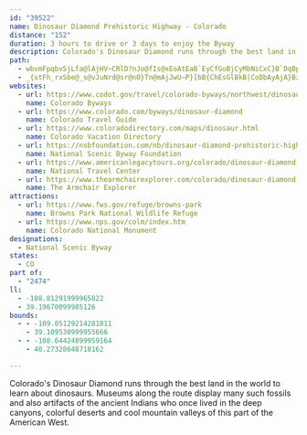```yaml
---
id: "39522"
name: Dinosaur Diamond Prehistoric Highway - Colorado
distance: "152"
duration: 3 hours to drive or 3 days to enjoy the Byway
description: Colorado's Dinosaur Diamond runs through the best land in the world to learn about dinosaurs. Museums along the route display many such fossils and also artifacts of the ancient Indians who once lived in the deep canyons, colorful deserts and cool mountain valleys of this part of the American West.
path:
  - wbvmFpqbvSjLfa@lAjHV~CRlD?nJo@fIs@xEoAtEaB`EyCfGuBjCyMbNiCxC}B`DqBpD}AfDyJ|[eCtH}AfEsB`FiDxG}C`FsD`FuJrKkOvLsA|@sCdCcClCiAlBsCzFsXtq@oeAvgCgFbNuS`g@_HdQaHbPyC|H}E`S{AbIcGnb@kBtLsEl]uLfy@gErf@}Gd{@iCbSwDhSmC`LqBzGeGvP}FrM}D`IaHbLiIxKsNnQeAjB{DtIgBnF{@xDeAfHc@fFq@xMWnDm@pCk@tDSpBQ~CKl@_CUkASkBWgBOo`AM_[^uCEiC~Eyq@`kAoAtC_A`D__@tiBeA|D}EfMuE`KgLzTyMvSyY~e@rC`DdA~AvDdDtBtAfBx@fDdApLzBjG|AoDnQaAvEADiIjb@eIjZg\viAyB|FsBxEwCxE{SjXqDdE_DzEcCfFaBpFqA|HSdGNnI`ApG`AzEpJd[|DzOzEnXdGf_@rPx`A|BzOfCzYnDtg@|@|P~@xFx@xChBnFlEjGlDrDl`@x^vC~CvC|E|AvDnBrHb@tBrIli@xAlHx@jDbBzE|EnJzMnQfFzHjGhMnCfHn\nv@|Nx^`CvIrBhLtA`MfFdbAr@fHt@tEfJdh@f@nEFbDAnES~DYxB{@zEi\diAmCtL
  - _{xtFh_rxSbe@_s@vJuNrd@sr@nO}Tn@mAjJwU~P}[bB{ChEsGlBkB|CoDbAyAjA}BzJqXzAsGxA\RDnAVrGhApGjA`El@Z@NCJ?PCXEJA\IhCs@@?HCtHyBpA[`Ci@lC}@rDeAn@SlHuB~FeB|G_C|AgAlBsBhCqDxBuDpAgB`D_DlAy@dXyKnJgEfDaAlGw@jJi@|EeAp^mQbCg@xAMhBCvBVhCr@nLlFhC~AfKpL|AvA~@p@hBx@lC`AhY~GhMfDlDrAbYbO`DvAjI|BpLPzPa@tFXhDl@lGj@|Bc@nDoCvFyFfD_ClCyAzCm@hYsCbCeA~B{AhBeBrBaCnBkD~BaGjHiOpZyq@hBiG~Oas@|ByGfCoEhAkAxBmB`QoMfFuFtN}V|FyKr@_DJaAFmACsLHuCZmErNsr@tJg`@tDcOrCgJ`\m{@dJwVdAyC`IsX~Led@bGqSnCmKhO{z@No@|@eCxAsBxBgBhR_I|HsDdGoDxCwBdLoJxBsBrAsBtAsF`M{x@l@iGNsEJwPlBsHvByFx@_BrI{KbDgJpGsZfGgd@vV{yATyFI{G}Dk{@@mGj@eFnBiHfGgQtJsYfGoOnVwc@xP_ZvD_Ix@sCZaHBaGOysB?uk@WsFk@mFpGSf{@WvFc@xEcA|CuAtq@se@zBsAfBk@fBSxCRfDfArMdJ~@XzBNhAInCi@zJ{C`F?neAnRhE^|VsEbRaEvGQrDLbDh@lDZvB@jCs@pFuD|@e@~@YhAQjBBpDLhD`@jLb@dF@dFVjCd@pAf@jDlBlK~Dx@d@dNtFhBdAdDdCrLpJ`HxGvF~GhDtDvC`BhRxI~AXj^LdFGzAKdHcBzMqEbCg@dBErDZjDHhACz@MrBkApFcFhAw@tAm@lDeAjImAvBe@`MmErDkBnDaC|@a@|FqAd_@yF~AGrDFzJp@~CFdFb@xD?fBQrC_A~RgKxYoP~H{DzMgEvLyCtAk@tAy@~BoB~^{^lo@iy@~KiMpBeBhEcCzJqDhW}ErBo@|BgAfJqCrg@eLlEmClDwAhCk@~IuAzAM|CNfBd@bIjEvC~@hAFjLe@rCMdB_@bBk@|IeEbDsBdIaHzNkL`CkAhBe@bAKhBBdBNnM|BbEIn@G|@YjNiHxQeIfHmClGmBnBSfMF`Pg@fFXpNd@ff@q@xkAoO~BGjG`@hFz@zGvBpMfGfSnLlFrDlJzKnCxBx^hRt\nRjJhJtMzLxBvC~NjUrUp_@dBfCjDvD`MzJlBhArBh@xAFrV_BnC?pEf@xYdGfCp@bBr@pLzGjHzF~K`KxCxA~PpCbHbEvA\hHn@zJnBxMfAf[lErDx@|ClA`RrMxLhKlBjAdA`@`R~DvSnI`H`DbSrLhP`KxA`BhAdBrCfGd@r@rBxBhAd@hAXvB@pPiDlBQbH[`C?fBRfR|ElOlFxDdBvErCvKlHhJtFtBjBrCxDrBdAdb@zD~Cp@|P|EhUlHhBGnOoEvYkE|EMvCF~S~@rLpA`NnDxEDrQk@`]iGpZqClS_A|LO|hAyG`Hy@fGwB|KuGbBs@|A]hDDrQnAjJHrCGb_@aFzTyBrBc@nB}@hBiAjIwGbAi@rBs@jAEhMp@zKZbF\|BFxH[|JdA`JEzBl@`Br@`B`Bl@jA~@`@nHhBp@FrBk@vD{At@y@lByCn@m@t@WrOrA|DSnC?fE~AfHx@bFrB`EJtBl@vCtEdApA^~@H`CXpBX`Ad@f@lA\nE`AfBHd@LXZx@pBfA~@ZL\EjCyA^?fF|AfCzBx@PrB_@`ADfAd@`CZ~D~AtAFlCY|EaAhAe@h@s@T_AXsB|@gAlEqA~AaAhA_Az@c@lASh@JRJJ`@[`GD~@^pANzAHxLHlA^zAxAnApElBxChCdAPhAGxAi@xAu@rAkA\BZf@Z~B?fERlBRz@d@dAp@v@pBx@lAJd@DdFe@jB^lEXlARl@XpBzA\p@nAxDZjBLrDnA`I|@nChBxE?p@Sb@iCvCyC`Ei@`AY|@c@nBmCdO[vG?dCJpA|@fFx@nCbB|BtDnD|AjBfFxC`DfBtBx@lHpBpIhDvCjBn@PZKJ_@Ag@We@aDcCqDgDa@i@Iq@Dy@RMZ@b@VpBnBdBr@n@Nd@QnB_CpCu@x@_@h@k@Sw@e@KsBAyAy@cAeAsAgCyByFO_CF{BFw@?{CeAyBg@kBKoC?_BHy@T_AXm@~AeAjBe@jBDfARz@GrCwBlBs@VSLk@?cBHc@NYd@[bCk@fAq@~@Y^KxA?b@MtAgBhAkAXk@b@sAn@aDx@g@zAMfBiB~@i@bAkC@]GYsBcCs@qBUmDD_ANs@j@aAj@Qz@F~@Vp@x@dBlAfD`Bp@AlEq@bDDtGMx@Mn@k@hDmFlGmFxNkHlEcCxCwBvHoDrBy@rCq@bCaAfE_Cj@QpAAnARtGlBxGtDvHxC~B\tII~IsBjBBfEf@dABx@K`GaCnCi@rBu@nK_FzBm@zFIhCSpA[nC_AlCmAhBkAlGuFrAwApEgCdA_A~@yAr@{AJUfFeK`B_DjDuDlAkAhHaHRQr@s@zFcF~GcJx@q@lB{@dAWbCgAfTiM|DyCvIgI`HsHjCaCj[oRbBoBlBqElAsDxAyBj@_@dKsClIyCrAm@xC_CvEyExAoB|@eBpAsDvPyU`GqJvJwN|D_HzMyQbCoChC}BlBkAlGyAvHgCtAW`CGvC^jCfAlA`AhFdGdGrCrC~A~AzAbBfCbDdC|B~BvJlMtN`Z|AjCrDpEhAbApF|DbCzBzBdD~LbSxAlBrAxAlOrK`ClC~@t@zFdDbAx@jBtBvCdErA~@nPlEpHd@n\hIpDd@vCFlIIfUz@zBXhI~AbFr@de@rE|T?jB`@rMpErD~BvE~Dr@x@r@|@dApCZ`DVnK^jGl@rChA~BjChC`JlEtFpAnC^fGErBd@x@l@zAlB~GfLdTra@~KnTvIrQdA|Cv@~EHdDGfBe@hHIlDXxCbAxCh@v@h@f@dB~@rKdDlFfAhKfAfBKnBg@vC{A~SgPjGsEdA_@hBYrAAhBRlCfA`KzFtFjCjCr@bCL`kBaIx]iApF^piEzn@dQ`CpD?|\qBbhA}Gr^eCnDQ`JDjKrAnH~AbaApVnE~@rBR`C?hCSzAYpBq@|CyAtPeOlCqBrDsBxc@_TtBc@x^{Ef{@mKxCUfBL`KQhkA`@rjBN`}A@v\MtoA?xILzKG
websites:
  - url: https://www.codot.gov/travel/colorado-byways/northwest/dinosaur-diamond
    name: Colorado Byways
  - url: https://www.colorado.com/byways/dinosaur-diamond
    name: Colorado Travel Guide
  - url: https://www.coloradodirectory.com/maps/dinosaur.html
    name: Colorado Vacation Directory
  - url: https://nsbfoundation.com/nb/dinosaur-diamond-prehistoric-highway-co/
    name: National Scenic Byway Foundation
  - url: https://www.americanlegacytours.org/colorado/dinosaur-diamond-prehistoric-highway-road-trip/
    name: National Travel Center
  - url: https://www.thearmchairexplorer.com/colorado/dinosaur-diamond-prehistoric-highway.php
    name: The Armchair Explorer
attractions:
  - url: https://www.fws.gov/refuge/browns-park
    name: Browns Park National Wildlife Refuge
  - url: https://www.nps.gov/colm/index.htm
    name: Colorado National Monument
designations:
  - National Scenic Byway
states:
  - CO
part of:
  - "2474"
ll:
  - -108.81291999965822
  - 39.19670099985126
bounds:
  - - -109.05129214281811
    - 39.109530999955666
  - - -108.64424899959164
    - 40.27328648718162

---
```


Colorado's Dinosaur Diamond runs through the best land in the world to learn about dinosaurs. Museums along the route display many such fossils and also artifacts of the ancient Indians who once lived in the deep canyons, colorful deserts and cool mountain valleys of this part of the American West.
